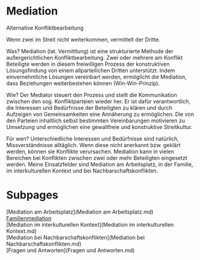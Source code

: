 # Mediation

Alternative Konfliktbearbeitung

Wenn zwei im Streit nicht weiterkommen, vermittelt der Dritte.

Was? Mediation (lat. Vermittlung) ist eine strukturierte Methode der außergerichtlichen Konfliktbearbeitung. Zwei oder mehrere am Konflikt Beteiligte werden in diesem freiwilligen Prozess der konstruktiven Lösungsfindung von einem allparteilichen Dritten unterstützt. Indem einvernehmliche Lösungen vereinbart werden, ermöglicht die Mediation, dass Beziehungen weiterbestehen können (Win-Win-Prinzip).

Wie? Der Mediator steuert den Prozess und stellt die Kommunikation zwischen den sog. Konfliktparteien wieder her. Er ist dafür verantwortlich, die Interessen und Bedürfnisse der Beteiligten zu klären und durch Aufzeigen von Gemeinsamkeiten eine Annäherung zu ermöglichen. Die von den Parteien inhaltlich selbst bestimmten Vereinbarungen motivieren zu Umsetzung und ermöglichen eine gewaltfreie und konstruktive Streitkultur.

Für wen? Unterschiedliche Interessen und Bedürfnisse sind natürlich, Missverständnisse alltäglich. Wenn diese nicht anerkannt bzw. geklärt werden, können sie Konflikte verursachen. Mediation kann in vielen Bereichen bei Konflikten zwischen zwei oder mehr Beteiligten eingesetzt werden. Meine Einsatzfelder sind Mediation am Arbeitsplatz, in der Familie, im interkulturellen Kontext und bei Nachbarschaftskonflikten.

# Subpages

[Mediation am Arbeitsplatz](Mediation am Arbeitsplatz.md) <br>
[Familienmediation](Familienmediation.md)<br>
[Mediation im interkulturellen Kontext](Mediation im interkulturellen Kontext.md)<br>
[Mediation bei Nachbarschaftskonflikten](Mediation bei Nachbarschaftskonflikten.md)<br>
[Fragen und Antworten](Fragen und Antworten.md)<br>